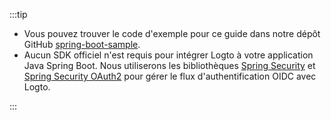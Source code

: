 :::tip

- Vous pouvez trouver le code d'exemple pour ce guide dans notre dépôt GitHub [spring-boot-sample](https://github.com/logto-io/spring-boot-sample).
- Aucun SDK officiel n'est requis pour intégrer Logto à votre application Java Spring Boot. Nous utiliserons les bibliothèques [Spring Security](https://spring.io/projects/spring-security) et [Spring Security OAuth2](https://spring.io/guides/tutorials/spring-boot-oauth2) pour gérer le flux d'authentification OIDC avec Logto.

:::
